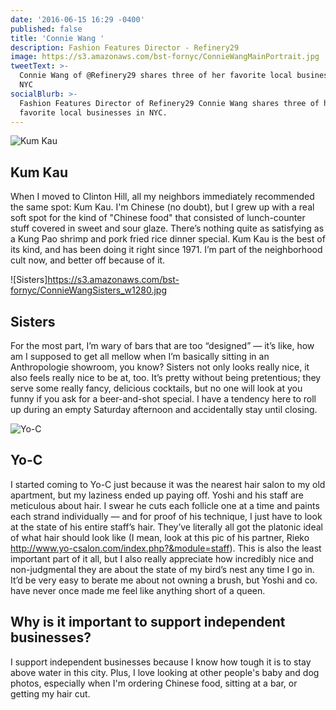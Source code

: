 ```yaml
---
date: '2016-06-15 16:29 -0400'
published: false
title: 'Connie Wang '
description: Fashion Features Director - Refinery29
image: https://s3.amazonaws.com/bst-fornyc/ConnieWangMainPortrait.jpg
tweetText: >-
  Connie Wang of @Refinery29 shares three of her favorite local businesses in
  NYC
socialBlurb: >-
  Fashion Features Director of Refinery29 Connie Wang shares three of her
  favorite local businesses in NYC.
---
```

![Kum Kau](https://s3.amazonaws.com/bst-fornyc/ConnieWangKumKau_w1280.jpg)

## Kum Kau

When I moved to Clinton Hill, all my neighbors immediately recommended the same spot: Kum Kau. I'm Chinese (no doubt), but I grew up with a real soft spot for the kind of "Chinese food" that consisted of lunch-counter stuff covered in sweet and sour glaze. There’s nothing quite as satisfying as a Kung Pao shrimp and pork fried rice dinner special. Kum Kau is the best of its kind, and has been doing it right since 1971. I’m part of the neighborhood cult now, and better off because of it.

![Sisters]https://s3.amazonaws.com/bst-fornyc/ConnieWangSisters_w1280.jpg

## Sisters

For the most part, I’m wary of bars that are too “designed” — it’s like, how am I supposed to get all mellow when I’m basically sitting in an Anthropologie showroom, you know? Sisters not only looks really nice, it also feels really nice to be at, too. It’s pretty without being pretentious; they serve some really fancy, delicious cocktails, but no one will look at you funny if you ask for a beer-and-shot special. I have a tendency here to roll up during an empty Saturday afternoon and accidentally stay until closing.

![Yo-C](https://s3.amazonaws.com/bst-fornyc/ConnieWangYo-C_w1280.jpg)

## Yo-C

I started coming to Yo-C just because it was the nearest hair salon to my old apartment, but my laziness ended up paying off. Yoshi and his staff are meticulous about hair. I swear he cuts each follicle one at a time and paints each strand individually — and for proof of his technique, I just have to look at the state of his entire staff’s hair. They’ve literally all got the platonic ideal of what hair should look like (I mean, look at this pic of his partner, Rieko http://www.yo-csalon.com/index.php?&module=staff). This is also the least important part of it all, but I also really appreciate how incredibly nice and non-judgmental they are about the state of my bird’s nest any time I go in. It’d be very easy to berate me about not owning a brush, but Yoshi and co. have never once made me feel like anything short of a queen.

## Why is it important to support independent businesses?

I support independent businesses because I know how tough it is to stay above water in this city. Plus, I love looking at other people's baby and dog photos, especially when I'm ordering Chinese food, sitting at a bar, or getting my hair cut.
